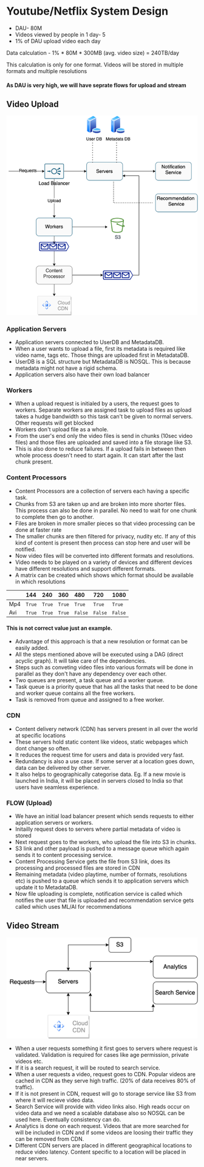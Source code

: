 
# Youtube/Netflix System Design

- DAU- 80M
- Videos viewed by people in 1 day- 5
- 1% of DAU upload video each day

Data calculation - 1% * 80M * 300MB (avg. video size) = 240TB/day

This calculation is only for one format. Videos will be stored in multiple formats and multiple resolutions

#### As DAU is very high, we will have seprate flows for upload and stream

## Video Upload

![alt text](https://github.com/sidhant293/Essential-Algorithms/blob/main/System%20Design/Images/Youtube_Upload_Flow.drawio.png)

### Application Servers

- Application servers connected to UserDB and MetadataDB. 
- When a user wants to upload a file, first its metadata is required like video name, tags etc. Those things are uploaded first in MetadataDB.
- UserDB is a SQL structure but MetadataDB is NOSQL. This is because metadata might not have a rigid schema.
- Application servers also have their own load balancer

### Workers

- When a upload request is initialed by a users, the request goes to workers. Separate workers are assigned task to upload files as upload takes a hudge bandwidth so this task can't be given to normal servers. Other requests will get blocked
- Workers don't upload file as a whole.
- From the user's end only the video files is send in chunks (10sec video files) and those files are uploaded and saved into a file storage like S3.
- This is also done to reduce failures. If a upload fails in between then whole process doesn't need to start again. It can start after the last chunk present.

### Content Processors

- Content Processors are a collection of servers each having a specific task.
- Chunks from S3 are taken up and are broken into more shorter files. This process can also be done in parallel. No need to wait for one chunk to complete then go to another.
- Files are broken in more smaller pieces so that video processing can be done at faster rate
- The smaller chunks are then filtered for privacy, nudity etc. If any of this kind of content is present then process can stop here and user will be notified.
- Now video files will be converted into different formats and resolutions. 
- Video needs to be played on a variety of devices and different devices have different resolutions and support different formats.
- A matrix can be created which shows which format should be available in which resolutions

|| 144 | 240 | 360 | 480 | 720 | 1080 |
| :--   | :-- | :-- | :-- | :-- | :-- | :-- |
| Mp4 | `True` | `True`  | `True`  | `True`  | `True`  | `True`  |
| Avi | `True` | `True`  | `True`  | `False`  | `False`  | `False`  |

#### This is not correct value just an example.
- Advantage of this approach is that a new resolution or format can be easily added.
- All the steps mentioned above will be executed using a DAG (direct acyclic graph). It will take care of the dependencies.
- Steps such as conveting video files into various formats will be done in parallel as they don't have any dependency over each other.
- Two queues are present, a task queue and a worker queue.
- Task queue is a priority queue that has all the tasks that need to be done and worker queue contains all the free workers.
- Task is removed from queue and assigned to a free worker.

### CDN
- Content delivery network (CDN) has servers present in all over the world at specific locations
- These servers hold static content like videos, static webpages which dont change so often.
- It reduces the request time for users and data is provided very fast.
- Redundancy is also a use case. If some server at a location goes down, data can be delivered by other server.
- It also helps to geographically categorise data. Eg. If a new movie is launched in India, it will be placed in servers closed to India so that users have seamless experience.

### FLOW (Upload)
- We have an initial load balancer present which sends requests to either application servers or workers.
- Initailly request does to servers where partial metadata of video is stored
- Next request goes to the workers, who upload the file into S3 in chunks.
- S3 link and other payload is pushed to a message queue which again sends it to content processing service.
- Content Processing Service gets the file from S3 link, does its processing and processed files are stored in CDN
- Remaining metadata (video playtime, number of formats, resolutions etc) is pushed to a queue which sends it to application servers which update it to MetadataDB.
- Now file uploading is complete, notification service is called which notifies the user that file is uploaded and recommendation service gets called which uses ML/AI for recommendations


## Video Stream

![alt text](https://github.com/sidhant293/Essential-Algorithms/blob/main/System%20Design/Images/Youtube_Stream.drawio.png)

- When a user requests something it first goes to servers where request is validated. Validation is required for cases like age permission, private videos etc.
- If it is a search request, it will be routed to search service.
- When a user requests a video, request goes to CDN. Popular videos are cached in CDN as they serve high traffic. (20% of data receives 80% of traffic).
- If it is not present in CDN, request will go to storage service like S3 from where it will recieve video data.
- Search Service will provide with video links also. High reads occur on video data and we need a scalable database also so NOSQL can be used here. Eventually consistency can do.
- Analytics is done on each request. Videos that are more searched for will be included in CDN and if some videos are loosing their traffic they can be removed from CDN.
- Different CDN servers are placed in different geographical locations to reduce video latency. Content specific to a location will be placed in near servers.
